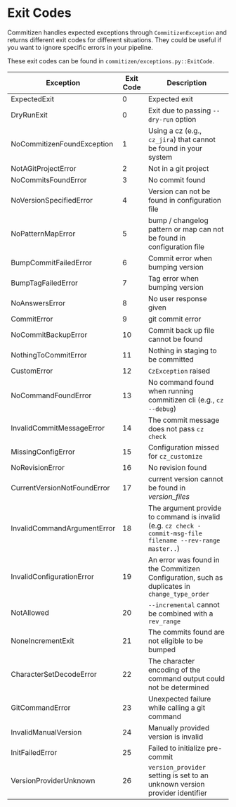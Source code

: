 # Exit Codes

Commitizen handles expected exceptions through `CommitizenException` and returns different exit codes for different situations. They could be useful if you want to ignore specific errors in your pipeline.

These exit codes can be found in `commitizen/exceptions.py::ExitCode`.

| Exception                   | Exit Code | Description                                                                                                 |
| --------------------------- | --------- | ----------------------------------------------------------------------------------------------------------- |
| ExpectedExit                | 0         | Expected exit                                                                                               |
| DryRunExit                  | 0         | Exit due to passing `--dry-run` option                                                                      |
| NoCommitizenFoundException  | 1         | Using a cz (e.g., `cz_jira`) that cannot be found in your system                                            |
| NotAGitProjectError         | 2         | Not in a git project                                                                                        |
| NoCommitsFoundError         | 3         | No commit found                                                                                             |
| NoVersionSpecifiedError     | 4         | Version can not be found in configuration file                                                              |
| NoPatternMapError           | 5         | bump / changelog pattern or map can not be found in configuration file                                      |
| BumpCommitFailedError       | 6         | Commit error when bumping version                                                                           |
| BumpTagFailedError          | 7         | Tag error when bumping version                                                                              |
| NoAnswersError              | 8         | No user response given                                                                                      |
| CommitError                 | 9         | git commit error                                                                                            |
| NoCommitBackupError         | 10        | Commit back up file cannot be found                                                                         |
| NothingToCommitError        | 11        | Nothing in staging to be committed                                                                          |
| CustomError                 | 12        | `CzException` raised                                                                                        |
| NoCommandFoundError         | 13        | No command found when running commitizen cli (e.g., `cz --debug`)                                           |
| InvalidCommitMessageError   | 14        | The commit message does not pass `cz check`                                                                 |
| MissingConfigError          | 15        | Configuration missed for `cz_customize`                                                                     |
| NoRevisionError             | 16        | No revision found                                                                                           |
| CurrentVersionNotFoundError | 17        | current version cannot be found in _version_files_                                                          |
| InvalidCommandArgumentError | 18        | The argument provide to command is invalid (e.g. `cz check -commit-msg-file filename --rev-range master..`) |
| InvalidConfigurationError   | 19        | An error was found in the Commitizen Configuration, such as duplicates in `change_type_order`               |
| NotAllowed                  | 20        | `--incremental` cannot be combined with a `rev_range`                                                       |
| NoneIncrementExit           | 21        | The commits found are not eligible to be bumped                                                             |
| CharacterSetDecodeError     | 22        | The character encoding of the command output could not be determined                                        |
| GitCommandError             | 23        | Unexpected failure while calling a git command                                                              |
| InvalidManualVersion        | 24        | Manually provided version is invalid                                                                        |
| InitFailedError             | 25        | Failed to initialize pre-commit                                                                             |
| VersionProviderUnknown      | 26        | `version_provider` setting is set to an unknown version provider identifier                                |
